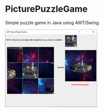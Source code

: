 # PicturePuzzleGame
Simple puzzle game in Java using AWT/Swing.
 
![Image of the game](https://github.com/life-termer/Picture-Puzzle-Game/blob/master/pic/Pic1.png)
